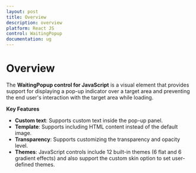 ```yaml
---
layout: post
title: Overview
description: overview
platform: React JS
control: WaitingPopup
documentation: ug
---
```


# Overview

The **WaitingPopup control for JavaScript** is a visual element that provides support for displaying a pop-up indicator over a target area and preventing the end user's interaction with the target area while loading. 

**Key Features**

* **Custom text**: Supports custom text inside the pop-up panel.
* **Template**: Supports including HTML content instead of the default image.
* **Transparency**: Supports customizing the transparency and opacity level.
* **Themes**: JavaScript controls include 12 built-in themes (6 flat and 6 gradient effects) and also support the custom skin option to set user-defined themes.



